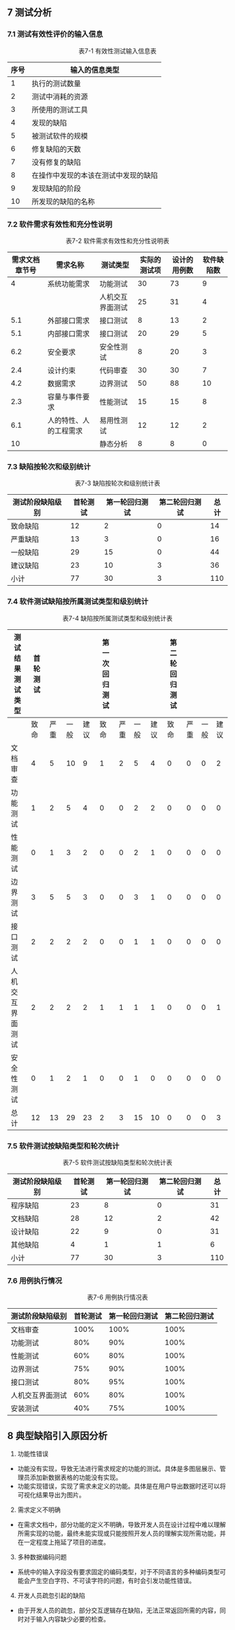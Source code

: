 ## 7 测试分析

### 7.1 测试有效性评价的输入信息

<center>表7-1 有效性测试输入信息表</center>

| 序号 | 输入的信息类型                       |
| ---- | ------------------------------------ |
| 1    | 执行的测试数量                       |
| 2    | 测试中消耗的资源                     |
| 3    | 所使用的测试工具                     |
| 4    | 发现的缺陷                           |
| 5    | 被测试软件的规模                     |
| 6    | 修复缺陷的天数                       |
| 7    | 没有修复的缺陷                       |
| 8    | 在操作中发现的本该在测试中发现的缺陷 |
| 9    | 发现缺陷的阶段                       |
| 10   | 所发现的缺陷的名称                   |

### 7.2 软件需求有效性和充分性说明

<center>表7-2 软件需求有效性和充分性说明表</center>

| 需求文档章节号 | 需求名称               | 测试类型         | 实际的测试项 | 设计的用例数 | 软件缺陷数 |
| -------------- | ---------------------- | ---------------- | ------------ | ------------ | ---------- |
| 4              | 系统功能需求           | 功能测试         | 30           | 73           | 9          |
|                |                        | 人机交互界面测试 | 25           | 31           | 4          |
| 5.1            | 外部接口需求           | 接口测试         | 8            | 13           | 2          |
| 5.1            | 内部接口需求           | 接口测试         | 20           | 29           | 5          |
| 6.2            | 安全要求               | 安全性测试       | 8            | 20           | 3          |
| 2.4            | 设计约束               | 代码审查         | 30           | 30           | 7          |
| 4.2            | 数据需求               | 边界测试         | 50           | 88           | 10         |
| 2.3            | 容量与事件要求         | 性能测试         | 15           | 15           | 8          |
| 6.1            | 人的特性、人的工程需求 | 易用性测试       | 12           | 12           | 2          |
| 10             |                        | 静态分析         | 8            | 8            | 0          |

### 7.3 缺陷按轮次和级别统计

<center>表7-3 缺陷按轮次和级别统计表</center>

| 测试阶段缺陷级别 | 首轮测试 | 第一轮回归测试 | 第二轮回归测试 | 总计 |
| ---------------- | -------- | -------------- | -------------- | ---- |
| 致命缺陷         | 12       | 2              | 0              | 14   |
| 严重缺陷         | 13       | 3              | 0              | 16   |
| 一般缺陷         | 29       | 15             | 0              | 44   |
| 建议缺陷         | 23       | 10             | 3              | 36   |
| 小计             | 77       | 30             | 3              | 110  |

### 7.4 软件测试缺陷按所属测试类型和级别统计

<center>表7-4 缺陷按所属测试类型和级别统计表</center>

| 测试结果测试类型 | 首轮测试 |      |      |      | 第一次回归测试 |      |      |      | 第二轮回归测试 |      |      |      |
| ---------------- | -------- | ---- | ---- | ---- | -------------- | ---- | ---- | ---- | -------------- | ---- | ---- | ---- |
|                  | 致命     | 严重 | 一般 | 建议 | 致命           | 严重 | 一般 | 建议 | 致命           | 严重 | 一般 | 建议 |
| 文档审查         | 4        | 5    | 10   | 9    | 1              | 2    | 5    | 4    | 0              | 0    | 0    | 2    |
| 功能测试         | 1        | 2    | 5    | 4    | 0              | 0    | 2    | 2    | 0              | 0    | 0    | 0    |
| 性能测试         | 0        | 1    | 3    | 2    | 0              | 0    | 2    | 1    | 0              | 0    | 0    | 0    |
| 边界测试         | 3        | 5    | 5    | 3    | 0              | 0    | 3    | 1    | 0              | 0    | 0    | 0    |
| 接口测试         | 2        | 2    | 2    | 2    | 0              | 0    | 1    | 1    | 0              | 0    | 0    | 0    |
| 人机交互界面测试 | 2        | 2    | 2    | 2    | 1              | 1    | 1    | 1    | 0              | 0    | 0    | 1    |
| 安全性测试       | 0        | 1    | 2    | 1    | 0              | 0    | 1    | 0    | 0              | 0    | 0    | 0    |
| 总计             | 12       | 13   | 29   | 23   | 2              | 3    | 15   | 10   | 0              | 0    | 0    | 3    |

### 7.5 软件测试按缺陷类型和轮次统计

<center>表7-5 软件测试按缺陷类型和轮次统计表</center>

| 测试阶段缺陷级别 | 首轮测试 | 第一轮回归测试 | 第二轮回归测试 | 总计 |
| ---------------- | -------- | -------------- | -------------- | ---- |
| 程序缺陷         | 23       | 8              | 0              | 31   |
| 文档缺陷         | 28       | 12             | 2              | 42   |
| 设计缺陷         | 22       | 9              | 0              | 31   |
| 其他缺陷         | 4        | 1              | 1              | 6    |
| 小计             | 77       | 30             | 3              | 110  |

### 7.6 用例执行情况

<center>表7-6 用例执行情况表</center>

| 测试阶段缺陷级别 | 首轮测试 | 第一轮回归测试 | 第二轮回归测试 |
| ---------------- | -------- | -------------- | -------------- |
| 文档审查         | 100%     | 100%           | 100%           |
| 功能测试         | 80%      | 90%            | 100%           |
| 性能测试         | 60%      | 80%            | 100%           |
| 边界测试         | 75%      | 90%            | 100%           |
| 接口测试         | 80%      | 95%            | 100%           |
| 人机交互界面测试 | 60%      | 80%            | 100%           |
| 安装测试         | 40%      | 75%            | 100%           |

## 8 典型缺陷引入原因分析

1. 功能性错误
+ 功能没有实现，导致无法进行需求规定的功能的测试。具体是多图层展示、管理员添加新数据表格的功能没有实现。
+ 功能实现错误，实现了需求未定义的功能。具体是在用户导出数据时还可以将可视化结果导出为图片。

2. 需求定义不明确

+ 在需求文档中，部分功能的定义不明确，导致开发人员在设计过程中难以理解所需实现的功能，最终未能实现或只能按照开发人员的理解实现所需功能，并在一定程度上拖延了项目的进度。

3. 多种数据编码问题

+ 系统中的输入字段没有要求固定的编码类型，对于不同语言的多种编码类型可能会产生空白字符、不可读字符的问题，有时会引发功能性错误。

4. 开发人员疏忽引起的缺陷

+ 由于开发人员的疏忽，部分交互逻辑存在缺陷，无法正常返回所需的内容，同时对于输入内容缺少必要的检查。